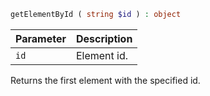 ```php
getElementById ( string $id ) : object
```

| Parameter | Description
| --------- | -----------
| `id`      | Element id.

Returns the first element with the specified id.